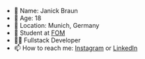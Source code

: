 - 👋 Name: Janick Braun
- 👶 Age: 18
- 📍 Location: Munich, Germany
- 📖 Student at [FOM](https://www.fom.de/de/Hochschulzentrum/muenchen.html?locations=12966)
- 👨‍💻 Fullstack Developer
- 📫 How to reach me: [Instagram](https://www.instagram.com/janick.brn) or [LinkedIn](https://www.linkedin.com/in/janickbraun/)
